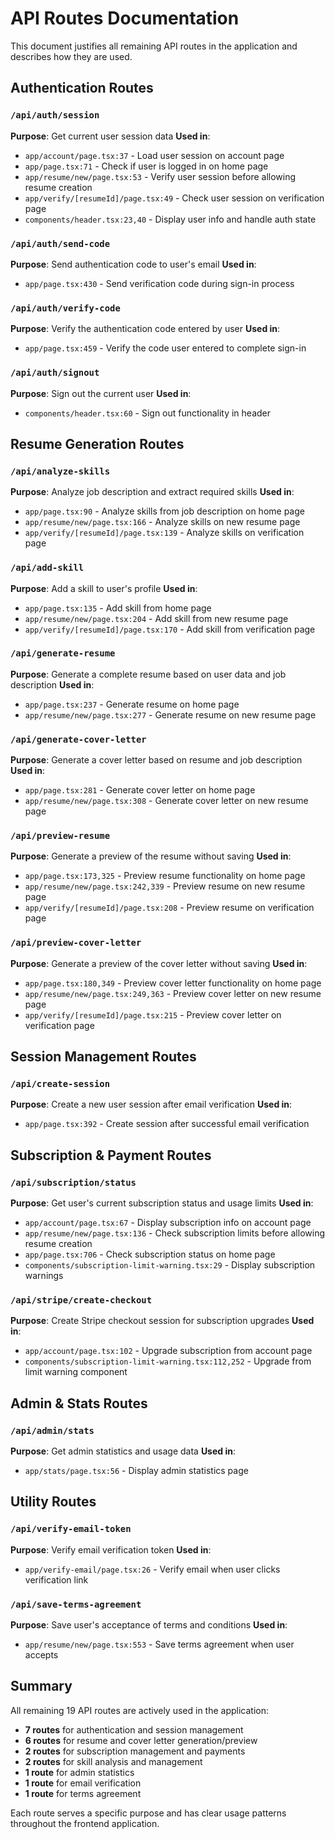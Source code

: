 # API Routes Documentation

This document justifies all remaining API routes in the application and describes how they are used.

## Authentication Routes

### `/api/auth/session`
**Purpose**: Get current user session data
**Used in**: 
- `app/account/page.tsx:37` - Load user session on account page
- `app/page.tsx:71` - Check if user is logged in on home page
- `app/resume/new/page.tsx:53` - Verify user session before allowing resume creation
- `app/verify/[resumeId]/page.tsx:49` - Check user session on verification page
- `components/header.tsx:23,40` - Display user info and handle auth state

### `/api/auth/send-code`
**Purpose**: Send authentication code to user's email
**Used in**: 
- `app/page.tsx:430` - Send verification code during sign-in process

### `/api/auth/verify-code`
**Purpose**: Verify the authentication code entered by user
**Used in**: 
- `app/page.tsx:459` - Verify the code user entered to complete sign-in

### `/api/auth/signout`
**Purpose**: Sign out the current user
**Used in**: 
- `components/header.tsx:60` - Sign out functionality in header

## Resume Generation Routes

### `/api/analyze-skills`
**Purpose**: Analyze job description and extract required skills
**Used in**: 
- `app/page.tsx:90` - Analyze skills from job description on home page
- `app/resume/new/page.tsx:166` - Analyze skills on new resume page
- `app/verify/[resumeId]/page.tsx:139` - Analyze skills on verification page

### `/api/add-skill`
**Purpose**: Add a skill to user's profile
**Used in**: 
- `app/page.tsx:135` - Add skill from home page
- `app/resume/new/page.tsx:204` - Add skill from new resume page
- `app/verify/[resumeId]/page.tsx:170` - Add skill from verification page

### `/api/generate-resume`
**Purpose**: Generate a complete resume based on user data and job description
**Used in**: 
- `app/page.tsx:237` - Generate resume on home page
- `app/resume/new/page.tsx:277` - Generate resume on new resume page

### `/api/generate-cover-letter`
**Purpose**: Generate a cover letter based on resume and job description
**Used in**: 
- `app/page.tsx:281` - Generate cover letter on home page
- `app/resume/new/page.tsx:308` - Generate cover letter on new resume page

### `/api/preview-resume`
**Purpose**: Generate a preview of the resume without saving
**Used in**: 
- `app/page.tsx:173,325` - Preview resume functionality on home page
- `app/resume/new/page.tsx:242,339` - Preview resume on new resume page
- `app/verify/[resumeId]/page.tsx:208` - Preview resume on verification page

### `/api/preview-cover-letter`
**Purpose**: Generate a preview of the cover letter without saving
**Used in**: 
- `app/page.tsx:180,349` - Preview cover letter functionality on home page
- `app/resume/new/page.tsx:249,363` - Preview cover letter on new resume page
- `app/verify/[resumeId]/page.tsx:215` - Preview cover letter on verification page

## Session Management Routes

### `/api/create-session`
**Purpose**: Create a new user session after email verification
**Used in**: 
- `app/page.tsx:392` - Create session after successful email verification

## Subscription & Payment Routes

### `/api/subscription/status`
**Purpose**: Get user's current subscription status and usage limits
**Used in**: 
- `app/account/page.tsx:67` - Display subscription info on account page
- `app/resume/new/page.tsx:136` - Check subscription limits before allowing resume creation
- `app/page.tsx:706` - Check subscription status on home page
- `components/subscription-limit-warning.tsx:29` - Display subscription warnings

### `/api/stripe/create-checkout`
**Purpose**: Create Stripe checkout session for subscription upgrades
**Used in**: 
- `app/account/page.tsx:102` - Upgrade subscription from account page
- `components/subscription-limit-warning.tsx:112,252` - Upgrade from limit warning component

## Admin & Stats Routes

### `/api/admin/stats`
**Purpose**: Get admin statistics and usage data
**Used in**: 
- `app/stats/page.tsx:56` - Display admin statistics page

## Utility Routes

### `/api/verify-email-token`
**Purpose**: Verify email verification token
**Used in**: 
- `app/verify-email/page.tsx:26` - Verify email when user clicks verification link

### `/api/save-terms-agreement`
**Purpose**: Save user's acceptance of terms and conditions
**Used in**: 
- `app/resume/new/page.tsx:553` - Save terms agreement when user accepts

## Summary

All remaining 19 API routes are actively used in the application:
- **7 routes** for authentication and session management
- **6 routes** for resume and cover letter generation/preview
- **2 routes** for subscription management and payments
- **2 routes** for skill analysis and management
- **1 route** for admin statistics
- **1 route** for email verification
- **1 route** for terms agreement

Each route serves a specific purpose and has clear usage patterns throughout the frontend application.